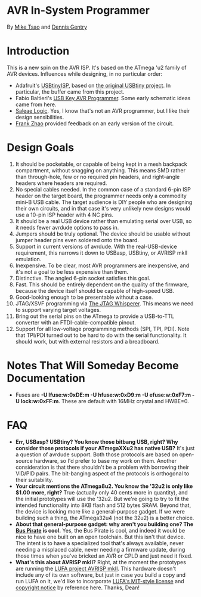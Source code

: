 AVR In-System Programmer
========================

By [Mike Tsao](http://www.sowbug.com/) and [Dennis Gentry](https://github.com/dgentry)

Introduction
============

This is a new spin on the AVR ISP. It's based on the ATmega 'u2 family of AVR devices. Influences while designing, in no particular order:

  * Adafruit's [USBtinyISP](http://www.ladyada.net/make/usbtinyisp/), based on [the original USBtiny project](http://dicks.home.xs4all.nl/avr/usbtiny/). In particular, the buffer came from this project.
  * Fabio Baltieri's [USB Key AVR Programmer](http://fabiobaltieri.com/2011/09/02/usb-key-avr-programmer/). Some early schematic ideas came from here.
  * [Saleae Logic](http://www.saleae.com/logic). Yes, I know that's not an AVR programmer, but I like their design sensibilities.
  * [Frank Zhao](http://frank-zhao.com/) provided feedback on an early version of the circuit.

Design Goals
============

  1. It should be pocketable, or capable of being kept in a mesh backpack compartment, without snagging on anything. This means SMD rather than through-hole, few or no required pin headers, and right-angle headers where headers are required.
  1. No special cables needed. In the common case of a standard 6-pin ISP header on the target board, the programmer needs only a commodity mini-B USB cable. The target audience is DIY people who are designing their own circuits, and in that case it's very unlikely new designs would use a 10-pin ISP header with 4 NC pins.
  1. It should be a real USB device rather than emulating serial over USB, so it needs fewer avrdude options to pass in.
  1. Jumpers should be truly optional. The device should be usable without jumper header pins even soldered onto the board.
  1. Support in current versions of avrdude. With the real-USB-device requirement, this narrows it down to USBasp, USBtiny, or AVRISP mkII emulation.
  1. Inexpensive. To be clear, most AVR programmers are inexpensive, and it's not a goal to be less expensive than them.
  1. Distinctive. The angled 6-pin socket satisfies this goal.
  1. Fast. This should be entirely dependent on the quality of the firmware, because the device itself should be capable of high-speed USB.
  1. Good-looking enough to be presentable without a case.
  1. JTAG/XSVF programming via [The JTAG Whisperer](https://github.com/sowbug/JTAGWhisperer). This means we need to support varying target voltages.
  1. Bring out the serial pins on the ATmega to provide a USB-to-TTL converter with an FTDI-cable-compatible pinout.
  1. Support for all low-voltage programming methods (SPI, TPI, PDI). Note that TPI/PDI turned out to be hard to do with the serial functionality. It should work, but with external resistors and a breadboard.

Notes That Will Someday Become Documentation
============================================

* Fuses are **-U lfuse:w:0xDE:m -U hfuse:w:0xD9:m -U efuse:w:0xF7:m -U lock:w:0xFF:m**. These are default with 16MHz crystal and HWBE=0.

FAQ
===

  * **Err, USBasp? USBtiny? You know those bitbang USB, right? Why consider those protocols if your ATmegaXXu2 has native USB?** It's just a question of avrdude support. Both those protocols are based on open-source hardware, so I'd prefer to base my work on them. Another consideration is that there shouldn't be a problem with borrowing their VID/PID pairs. The bit-banging aspect of the protocols is orthogonal to their suitability.
  * **Your circuit mentions the ATmega8u2. You know the '32u2 is only like $1.00 more, right?** True (actually only 40 cents more in quantity), and the initial prototypes will use the '32u2. But we're going to try to fit the intended functionality into 8KB flash and 512 bytes SRAM. Beyond that, the device is looking more like a general-purpose gadget. If we were building such a thing, the ATmega32u4 (not the 32u2) is a better choice.
  * **About that general-purpose gadget: why aren't you building one? The [Bus Pirate](http://dangerousprototypes.com/docs/Bus_Pirate) is cool.** Yes, the Bus Pirate is cool, and indeed it would be nice to have one built on an open toolchain. But this isn't that device. The intent is to have a specialized tool that's always available, never needing a misplaced cable, never needing a firmware update, during those times when you've bricked an AVR or CPLD and just need it fixed.
  * **What's this about AVRISP mkII?** Right, at the moment the prototypes are running the [LUFA project AVRISP mkII](http://www.fourwalledcubicle.com/AVRISP.php). This hardware doesn't include any of its own software, but just in case you build a copy and run LUFA on it, we'd like to incorporate [LUFA's MIT-style license](https://github.com/sowbug/lufa-lib/blob/master/trunk/LUFA/License.txt) and [copyright notice](https://github.com/sowbug/lufa-lib/blob/master/trunk/LUFA/Version.h) by reference here. Thanks, Dean!

